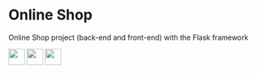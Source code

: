 # Online Shop
Online Shop project (back-end and front-end)
with the Flask framework

<p align="left">
<a  target="_blank" rel="noreferrer"><img src="https://p7.hiclipart.com/preview/520/669/92/c-programming-language-computer-icons-computer-programming-programming.jpg" width="32" height="32" /></a>
<a  target="_blank" rel="noreferrer"><img src="https://encrypted-tbn0.gstatic.com/images?q=tbn:ANd9GcSw52_H4XL400Kcrv2pVb7Hh5bi56E55pOC25XP1bs3erE_VkBHjOmTfupedu8bqlmC8JM&usqp=CAU" width="32" height="32" /></a>
<a  target="_blank" rel="noreferrer"><img src="https://cdn.worldvectorlogo.com/logos/flask.svg" width="32" height="32" /></a>
  
  
</p>
